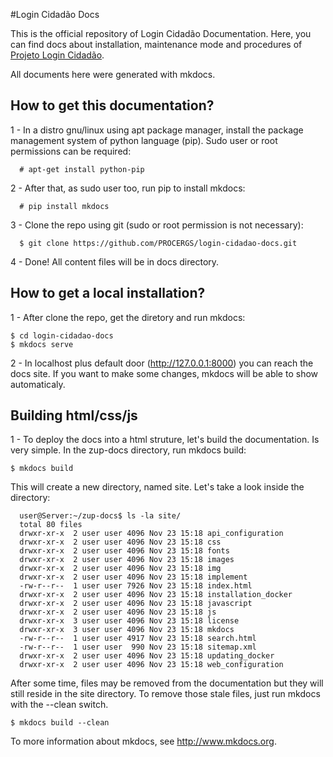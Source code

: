 #Login Cidadão Docs

This is the official repository of Login Cidadão Documentation. Here, you can find docs about installation, maintenance mode and procedures of [Projeto Login Cidadão](https://github.com/PROCERGS/login-cidadao).

All documents here were generated with mkdocs.

## How to get this documentation?

1 - In a distro gnu/linux using apt package manager, install the package management system of python language (pip). Sudo user or root permissions can be required:
```
  # apt-get install python-pip
```

2 - After that, as sudo user too, run pip to install mkdocs:
```
  # pip install mkdocs
```

3 - Clone the repo using git (sudo or root permission is not necessary):
```
  $ git clone https://github.com/PROCERGS/login-cidadao-docs.git
```

4 - Done! All content files will be in docs directory.

## How to get a local installation?

1 - After clone the repo, get the diretory and run mkdocs:

```
$ cd login-cidadao-docs
$ mkdocs serve
```

2 - In localhost plus default door (http://127.0.0.1:8000) you can reach the docs site. If you want to make some changes, mkdocs will be able to show automaticaly.

## Building html/css/js

1 - To deploy the docs into a html struture, let's build the documentation. Is very simple. In the zup-docs directory, run mkdocs build:

```
$ mkdocs build
```

This will create a new directory, named site. Let's take a look inside the directory:

```
  user@Server:~/zup-docs$ ls -la site/
  total 80 files
  drwxr-xr-x  2 user user 4096 Nov 23 15:18 api_configuration
  drwxr-xr-x  2 user user 4096 Nov 23 15:18 css
  drwxr-xr-x  2 user user 4096 Nov 23 15:18 fonts
  drwxr-xr-x  2 user user 4096 Nov 23 15:18 images
  drwxr-xr-x  2 user user 4096 Nov 23 15:18 img
  drwxr-xr-x  2 user user 4096 Nov 23 15:18 implement
  -rw-r--r--  1 user user 7926 Nov 23 15:18 index.html
  drwxr-xr-x  2 user user 4096 Nov 23 15:18 installation_docker
  drwxr-xr-x  2 user user 4096 Nov 23 15:18 javascript
  drwxr-xr-x  2 user user 4096 Nov 23 15:18 js
  drwxr-xr-x  3 user user 4096 Nov 23 15:18 license
  drwxr-xr-x  3 user user 4096 Nov 23 15:18 mkdocs
  -rw-r--r--  1 user user 4917 Nov 23 15:18 search.html
  -rw-r--r--  1 user user  990 Nov 23 15:18 sitemap.xml
  drwxr-xr-x  2 user user 4096 Nov 23 15:18 updating_docker
  drwxr-xr-x  2 user user 4096 Nov 23 15:18 web_configuration
```

After some time, files may be removed from the documentation but they will still reside in the site directory. To remove those stale files, just run mkdocs with the --clean switch.

```
$ mkdocs build --clean
```

To more information about mkdocs, see http://www.mkdocs.org. 
